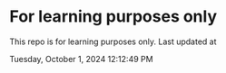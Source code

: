 # For learning purposes only
This repo is for learning purposes only.
Last updated at

Tuesday, October 1, 2024 12:12:49 PM

